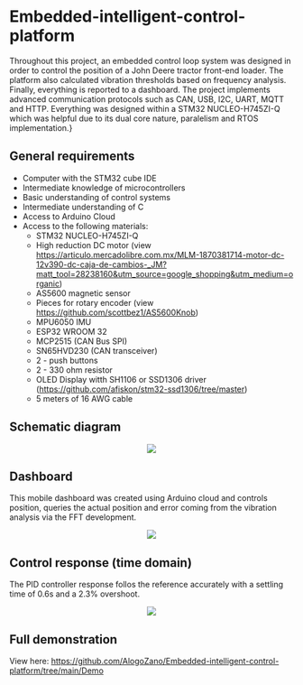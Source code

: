 # Embedded-intelligent-control-platform

Throughout this project, an embedded control loop system was designed in order to control the position of a John Deere tractor front-end loader. The platform also calculated vibration thresholds based on frequency analysis. Finally, everything is reported to a dashboard. The project implements advanced communication protocols such as CAN, USB, I2C, UART, MQTT and HTTP. Everything was designed within a STM32 NUCLEO-H745ZI-Q which was helpful due to its dual core nature, paralelism and RTOS implementation.}

## General requirements
* Computer with the STM32 cube IDE
* Intermediate knowledge of microcontrollers
* Basic understanding of control systems
* Intermediate understanding of C
* Access to Arduino Cloud 
* Access to the following materials:
  * STM32 NUCLEO-H745ZI-Q 
  * High reduction DC motor (view https://articulo.mercadolibre.com.mx/MLM-1870381714-motor-dc-12v390-dc-caja-de-cambios-_JM?matt_tool=28238160&utm_source=google_shopping&utm_medium=organic)
  * AS5600 magnetic sensor
  * Pieces for rotary encoder (view https://github.com/scottbez1/AS5600Knob)
  * MPU6050 IMU
  * ESP32 WROOM 32
  * MCP2515 (CAN Bus SPI)
  * SN65HVD230 (CAN transceiver)
  * 2 - push buttons
  * 2 - 330 ohm resistor
  * OLED Display witth SH1106 or SSD1306 driver (https://github.com/afiskon/stm32-ssd1306/tree/master)
  * 5 meters of 16 AWG cable
 
## Schematic diagram
<p align="center">
<img src="https://github.com/AlogoZano/Embedded-intelligent-control-platform/assets/160699916/5e30e50e-0bb3-4c6c-8b05-f9ddd1a9df8b"/>
</p>

## Dashboard
This mobile dashboard was created using Arduino cloud and controls position, queries the actual position and error coming from the vibration analysis via the FFT development.
<p align="center">
<img src="https://github.com/AlogoZano/Embedded-intelligent-control-platform/assets/160699916/b01e0992-a99c-4e3f-a558-ee4340a9a0b3"/>
</p>

## Control response (time domain)
The PID controller response follos the reference accurately with a settling time of 0.6s and a 2.3% overshoot.
<p align="center">
<img src="https://github.com/AlogoZano/Embedded-intelligent-control-platform/assets/160699916/122b8105-12b6-431d-bd51-1bfa85cf9602"/>
</p>

## Full demonstration
View here: https://github.com/AlogoZano/Embedded-intelligent-control-platform/tree/main/Demo

